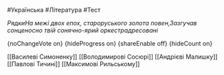 #Українська #Література #Тест

*РядкиНа межі двох епох, староруського золота повен,Зазгучав сонценосно твій сонячно-ярий оркестрадресовані*

{noChangeVote on}
{hideProgress on}
{shareEnable off}
{hideCount on}

[[Василеві Симоненку]]
[[Володимирові Сосюрі]]
[[Андрієві Малишку]]
[[Павлові Тичині]]
[[Максимові Рильському]]
